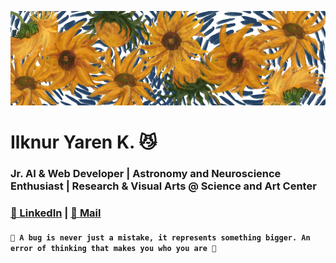 
<p align="center">
 <img width="1000" src="banner.png" alt="banner"/>
</p>

# Ilknur Yaren K. 😼
### Jr. AI & Web Developer | Astronomy and Neuroscience Enthusiast | Research & Visual Arts @ Science and Art Center

<h3><a href="https://www.linkedin.com/in/username/">💙 LinkedIn</a>  |  <a href="mail@mail ">🤎 Mail</a></h3>

<h4><code><b>💫 A bug is never just a mistake, it represents something bigger. An error of thinking that makes you who you are 💫</b></code></h4>

